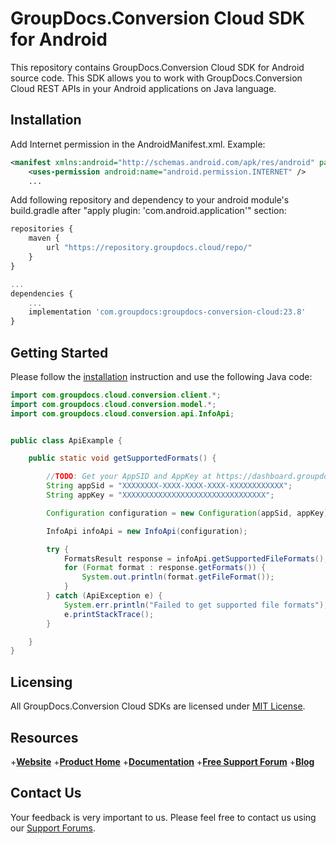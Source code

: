 # GroupDocs.Conversion Cloud SDK for Android

This repository contains GroupDocs.Conversion Cloud SDK for Android source code. This SDK allows you to work with GroupDocs.Conversion Cloud REST APIs in your Android applications on Java language.

## Installation

Add Internet permission in the AndroidManifest.xml. Example:

```xml
<manifest xmlns:android="http://schemas.android.com/apk/res/android" package="<package name>">
    <uses-permission android:name="android.permission.INTERNET" />
    ...
```

Add following repository and dependency to your android module's build.gradle
after "apply plugin: 'com.android.application'" section:

```javascript
repositories {
    maven {
        url "https://repository.groupdocs.cloud/repo/"
    }
}

...
dependencies {
    ...
    implementation 'com.groupdocs:groupdocs-conversion-cloud:23.8'
}
```

## Getting Started

Please follow the [installation](#installation) instruction and use the following Java code:

```java
import com.groupdocs.cloud.conversion.client.*;
import com.groupdocs.cloud.conversion.model.*;
import com.groupdocs.cloud.conversion.api.InfoApi;


public class ApiExample {

    public static void getSupportedFormats() {

        //TODO: Get your AppSID and AppKey at https://dashboard.groupdocs.cloud (free registration is required).
        String appSid = "XXXXXXXX-XXXX-XXXX-XXXX-XXXXXXXXXXXX";
        String appKey = "XXXXXXXXXXXXXXXXXXXXXXXXXXXXXXXX";

        Configuration configuration = new Configuration(appSid, appKey);

        InfoApi infoApi = new InfoApi(configuration);

        try {
            FormatsResult response = infoApi.getSupportedFileFormats();
            for (Format format : response.getFormats()) {
                System.out.println(format.getFileFormat());
            }
        } catch (ApiException e) {
            System.err.println("Failed to get supported file formats");
            e.printStackTrace();
        }

    }
}
```

## Licensing

All GroupDocs.Conversion Cloud SDKs are licensed under [MIT License](LICENSE).

## Resources

+[**Website**](https://www.groupdocs.cloud)
+[**Product Home**](https://products.groupdocs.cloud/conversion)
+[**Documentation**](https://docs.groupdocs.cloud/conversion)
+[**Free Support Forum**](https://forum.groupdocs.cloud/c/conversion)
+[**Blog**](https://blog.groupdocs.cloud/category/conversion)

## Contact Us

Your feedback is very important to us. Please feel free to contact us using our [Support Forums](https://forum.groupdocs.cloud/c/conversion).
